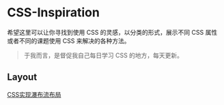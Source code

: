 # CSS-Inspiration

希望这里可以让你寻找到使用 CSS 的灵感，以分类的形式，展示不同 CSS 属性或者不同的课题使用 CSS 来解决的各种方法。

> 于我而言，是督促我自己每日学习 CSS 的地方，每天更新。

## Layout

[CSS实现瀑布流布局](https://codepen.io/Chokcoco/pen/wYgYXX)
